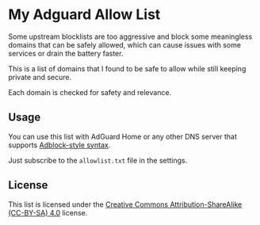 # My Adguard Allow List
Some upstream blocklists are too aggressive and block some meaningless domains that can be safely allowed, which can cause issues with some services or drain the battery faster.

This is a list of domains that I found to be safe to allow while still keeping private and secure.

Each domain is checked for safety and relevance.

## Usage
You can use this list with AdGuard Home or any other DNS server that supports [Adblock-style syntax](https://adguard-dns.io/kb/general/dns-filtering-syntax/#adblock-style-syntax).

Just subscribe to the `allowlist.txt` file in the settings.

## License
This list is licensed under the [Creative Commons Attribution-ShareAlike (CC-BY-SA) 4.0](https://creativecommons.org/licenses/by-sa/4.0/) license.